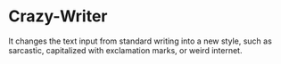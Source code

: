 # Crazy-Writer
It changes the text input from standard writing into a new style, such as sarcastic, capitalized with exclamation marks, or weird internet.
